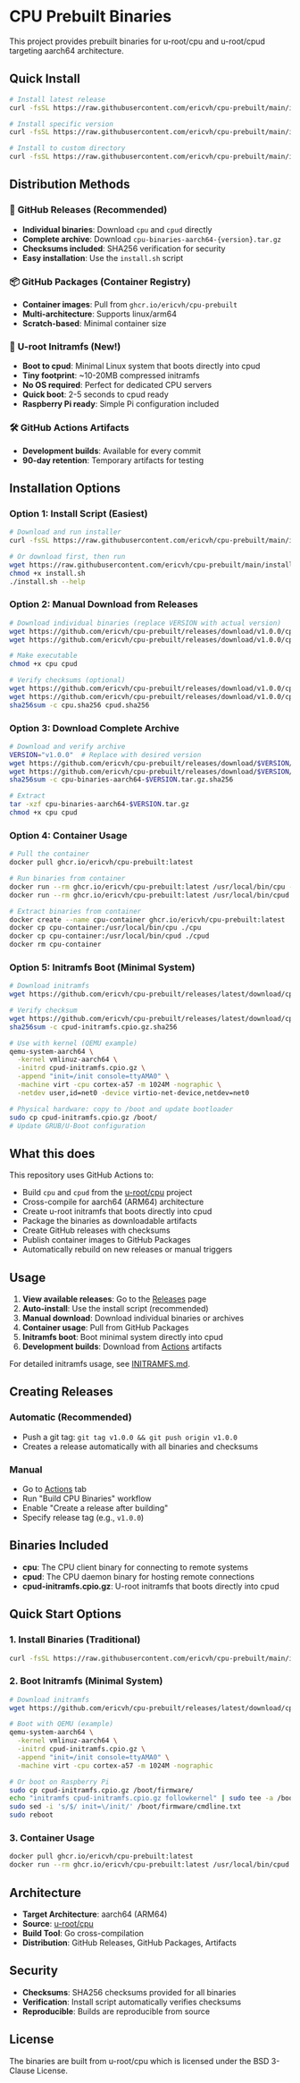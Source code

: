 # CPU Prebuilt Binaries

This project provides prebuilt binaries for u-root/cpu and u-root/cpud targeting aarch64 architecture.

## Quick Install

```bash
# Install latest release
curl -fsSL https://raw.githubusercontent.com/ericvh/cpu-prebuilt/main/install.sh | bash

# Install specific version
curl -fsSL https://raw.githubusercontent.com/ericvh/cpu-prebuilt/main/install.sh | bash -s -- -v v1.0.0

# Install to custom directory
curl -fsSL https://raw.githubusercontent.com/ericvh/cpu-prebuilt/main/install.sh | bash -s -- -d ~/.local/bin
```

## Distribution Methods

### 🚀 **GitHub Releases** (Recommended)
- **Individual binaries**: Download `cpu` and `cpud` directly
- **Complete archive**: Download `cpu-binaries-aarch64-{version}.tar.gz`
- **Checksums included**: SHA256 verification for security
- **Easy installation**: Use the `install.sh` script

### 📦 **GitHub Packages (Container Registry)**
- **Container images**: Pull from `ghcr.io/ericvh/cpu-prebuilt`
- **Multi-architecture**: Supports linux/arm64
- **Scratch-based**: Minimal container size

### 🌟 **U-root Initramfs** (New!)
- **Boot to cpud**: Minimal Linux system that boots directly into cpud
- **Tiny footprint**: ~10-20MB compressed initramfs
- **No OS required**: Perfect for dedicated CPU servers
- **Quick boot**: 2-5 seconds to cpud ready
- **Raspberry Pi ready**: Simple Pi configuration included

### 🛠️ **GitHub Actions Artifacts**
- **Development builds**: Available for every commit
- **90-day retention**: Temporary artifacts for testing

## Installation Options

### Option 1: Install Script (Easiest)
```bash
# Download and run installer
curl -fsSL https://raw.githubusercontent.com/ericvh/cpu-prebuilt/main/install.sh | bash

# Or download first, then run
wget https://raw.githubusercontent.com/ericvh/cpu-prebuilt/main/install.sh
chmod +x install.sh
./install.sh --help
```

### Option 2: Manual Download from Releases
```bash
# Download individual binaries (replace VERSION with actual version)
wget https://github.com/ericvh/cpu-prebuilt/releases/download/v1.0.0/cpu
wget https://github.com/ericvh/cpu-prebuilt/releases/download/v1.0.0/cpud

# Make executable
chmod +x cpu cpud

# Verify checksums (optional)
wget https://github.com/ericvh/cpu-prebuilt/releases/download/v1.0.0/cpu.sha256
wget https://github.com/ericvh/cpu-prebuilt/releases/download/v1.0.0/cpud.sha256
sha256sum -c cpu.sha256 cpud.sha256
```

### Option 3: Download Complete Archive
```bash
# Download and verify archive
VERSION="v1.0.0"  # Replace with desired version
wget https://github.com/ericvh/cpu-prebuilt/releases/download/$VERSION/cpu-binaries-aarch64-$VERSION.tar.gz
wget https://github.com/ericvh/cpu-prebuilt/releases/download/$VERSION/cpu-binaries-aarch64-$VERSION.tar.gz.sha256
sha256sum -c cpu-binaries-aarch64-$VERSION.tar.gz.sha256

# Extract
tar -xzf cpu-binaries-aarch64-$VERSION.tar.gz
chmod +x cpu cpud
```

### Option 4: Container Usage
```bash
# Pull the container
docker pull ghcr.io/ericvh/cpu-prebuilt:latest

# Run binaries from container
docker run --rm ghcr.io/ericvh/cpu-prebuilt:latest /usr/local/bin/cpu -h
docker run --rm ghcr.io/ericvh/cpu-prebuilt:latest /usr/local/bin/cpud -h

# Extract binaries from container
docker create --name cpu-container ghcr.io/ericvh/cpu-prebuilt:latest
docker cp cpu-container:/usr/local/bin/cpu ./cpu
docker cp cpu-container:/usr/local/bin/cpud ./cpud
docker rm cpu-container
```

### Option 5: Initramfs Boot (Minimal System)
```bash
# Download initramfs
wget https://github.com/ericvh/cpu-prebuilt/releases/latest/download/cpud-initramfs.cpio.gz

# Verify checksum
wget https://github.com/ericvh/cpu-prebuilt/releases/latest/download/cpud-initramfs.cpio.gz.sha256
sha256sum -c cpud-initramfs.cpio.gz.sha256

# Use with kernel (QEMU example)
qemu-system-aarch64 \
  -kernel vmlinuz-aarch64 \
  -initrd cpud-initramfs.cpio.gz \
  -append "init=/init console=ttyAMA0" \
  -machine virt -cpu cortex-a57 -m 1024M -nographic \
  -netdev user,id=net0 -device virtio-net-device,netdev=net0

# Physical hardware: copy to /boot and update bootloader
sudo cp cpud-initramfs.cpio.gz /boot/
# Update GRUB/U-Boot configuration
```

## What this does

This repository uses GitHub Actions to:
- Build `cpu` and `cpud` from the [u-root/cpu](https://github.com/u-root/cpu) project
- Cross-compile for aarch64 (ARM64) architecture
- Create u-root initramfs that boots directly into cpud
- Package the binaries as downloadable artifacts
- Create GitHub releases with checksums
- Publish container images to GitHub Packages
- Automatically rebuild on new releases or manual triggers

## Usage

1. **View available releases**: Go to the [Releases](../../releases) page
2. **Auto-install**: Use the install script (recommended)
3. **Manual download**: Download individual binaries or archives
4. **Container usage**: Pull from GitHub Packages
5. **Initramfs boot**: Boot minimal system directly into cpud
6. **Development builds**: Download from [Actions](../../actions) artifacts

For detailed initramfs usage, see [INITRAMFS.md](docs/INITRAMFS.md).

## Creating Releases

### Automatic (Recommended)
- Push a git tag: `git tag v1.0.0 && git push origin v1.0.0`
- Creates a release automatically with all binaries and checksums

### Manual
- Go to [Actions](../../actions) tab
- Run "Build CPU Binaries" workflow
- Enable "Create a release after building"
- Specify release tag (e.g., `v1.0.0`)

## Binaries Included

- **cpu**: The CPU client binary for connecting to remote systems
- **cpud**: The CPU daemon binary for hosting remote connections
- **cpud-initramfs.cpio.gz**: U-root initramfs that boots directly into cpud

## Quick Start Options

### 1. **Install Binaries** (Traditional)
```bash
curl -fsSL https://raw.githubusercontent.com/ericvh/cpu-prebuilt/main/install.sh | bash
```

### 2. **Boot Initramfs** (Minimal System)
```bash
# Download initramfs
wget https://github.com/ericvh/cpu-prebuilt/releases/latest/download/cpud-initramfs.cpio.gz

# Boot with QEMU (example)
qemu-system-aarch64 \
  -kernel vmlinuz-aarch64 \
  -initrd cpud-initramfs.cpio.gz \
  -append "init=/init console=ttyAMA0" \
  -machine virt -cpu cortex-a57 -m 1024M -nographic

# Or boot on Raspberry Pi
sudo cp cpud-initramfs.cpio.gz /boot/firmware/
echo "initramfs cpud-initramfs.cpio.gz followkernel" | sudo tee -a /boot/firmware/config.txt
sudo sed -i 's/$/ init=\/init/' /boot/firmware/cmdline.txt
sudo reboot
```

### 3. **Container Usage**
```bash
docker pull ghcr.io/ericvh/cpu-prebuilt:latest
docker run --rm ghcr.io/ericvh/cpu-prebuilt:latest /usr/local/bin/cpud -h
```

## Architecture

- **Target Architecture**: aarch64 (ARM64)
- **Source**: [u-root/cpu](https://github.com/u-root/cpu)
- **Build Tool**: Go cross-compilation
- **Distribution**: GitHub Releases, GitHub Packages, Artifacts

## Security

- **Checksums**: SHA256 checksums provided for all binaries
- **Verification**: Install script automatically verifies checksums
- **Reproducible**: Builds are reproducible from source

## License

The binaries are built from u-root/cpu which is licensed under the BSD 3-Clause License.
